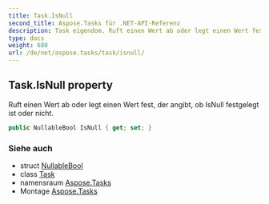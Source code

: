 ```yaml
---
title: Task.IsNull
second_title: Aspose.Tasks für .NET-API-Referenz
description: Task eigendom. Ruft einen Wert ab oder legt einen Wert fest der angibt ob IsNull festgelegt ist oder nicht.
type: docs
weight: 680
url: /de/net/aspose.tasks/task/isnull/
---
```

## Task.IsNull property

Ruft einen Wert ab oder legt einen Wert fest, der angibt, ob IsNull festgelegt ist oder nicht.

```csharp
public NullableBool IsNull { get; set; }
```

### Siehe auch

* struct [NullableBool](../../nullablebool/)
* class [Task](../)
* namensraum [Aspose.Tasks](../../task/)
* Montage [Aspose.Tasks](../../../)


